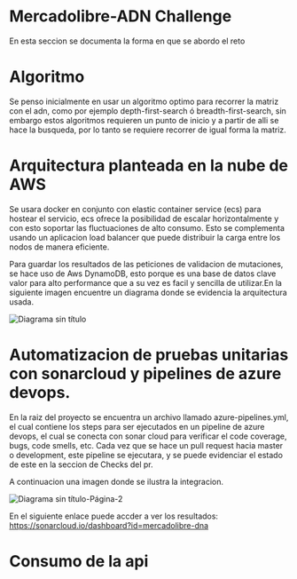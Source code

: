 # Mercadolibre-ADN Challenge 

En esta seccion se documenta la forma en que se abordo el reto

# Algoritmo

Se penso inicialmente en usar un algoritmo optimo para recorrer la matriz con el adn, como por ejemplo depth-first-search ó breadth-first-search, sin embargo estos algoritmos requieren un punto de inicio y a partir de alli se hace la busqueda, por lo tanto se requiere recorrer de igual forma la matriz.


# Arquitectura planteada en la nube de AWS

Se usara docker en conjunto con elastic container service (ecs) para hostear el servicio, ecs ofrece la posibilidad de escalar horizontalmente y con esto soportar las fluctuaciones de alto consumo. Esto se complementa usando un aplicacion load balancer que puede distribuir la carga entre los nodos de manera eficiente.

Para guardar los resultados de las peticiones de validacion de mutaciones, se hace uso de Aws DynamoDB, esto porque es una base de datos clave valor para alto performance que a su vez es facil y sencilla de utilizar.En la siguiente imagen encuentre un diagrama donde se evidencia la arquitectura usada.

![Diagrama sin título](https://user-images.githubusercontent.com/32229478/122485536-d0cee580-cf9c-11eb-97af-5855e922c366.png)

# Automatizacion de pruebas unitarias con sonarcloud y pipelines de azure devops.

En la raiz del proyecto se encuentra un archivo llamado azure-pipelines.yml, el cual contiene los steps para ser ejecutados en un pipeline de azure devops, el cual se conecta con sonar cloud para verificar el code coverage, bugs, code smells, etc. Cada vez que se hace un pull request hacia master o development, este pipeline se ejecutara, y se puede evidenciar el estado de este en la seccion de Checks del pr.

A continuacion una imagen donde se ilustra la integracion.

![Diagrama sin título-Página-2](https://user-images.githubusercontent.com/32229478/122486230-4091a000-cf9e-11eb-9129-e7d44b00e68a.png)

En el siguiente enlace puede accder a ver los resultados: https://sonarcloud.io/dashboard?id=mercadolibre-dna

# Consumo de la api









